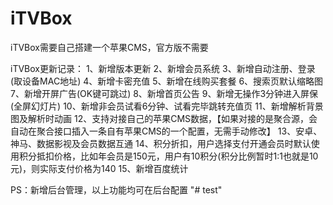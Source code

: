 # iTVBox
iTVBox需要自己搭建一个苹果CMS，官方版不需要

iTVBox更新记录：
 1、新增版本更新
 2、新增会员系统
 3、新增自动注册、登录(取设备MAC地址)
 4、新增卡密充值
 5、新增在线购买套餐
 6、搜索页默认缩略图
 7、新增开屏广告(OK键可跳过)
 8、新增首页公告
 9、新增无操作3分钟进入屏保(全屏幻灯片)
 10、新增非会员试看6分钟、试看完毕跳转充值页
 11、新增解析背景图及解析时动画
 12、支持对接自己的苹果CMS数据，【如果对接的是聚合源，会自动在聚合接口插入一条自有苹果CMS的一个配置，无需手动修改】
 13、安卓、神马、数据影视及会员数据互通
 14、积分折扣，用户选择支付开通会员时默认使用积分抵扣价格，比如年会员是150元，用户有10积分(积分比例暂时1:1也就是10元)，则实际支付价格为140
 15、新增百度统计

 PS：新增后台管理，以上功能均可在后台配置
"# test" 
